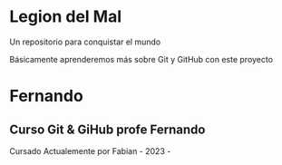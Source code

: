# Legion del Mal
Un repositorio para conquistar el mundo

Básicamente aprenderemos más sobre Git y GitHub con este proyecto


# Fernando


## Curso Git & GiHub profe Fernando

Cursado Actualemente por Fabian - 2023 - 